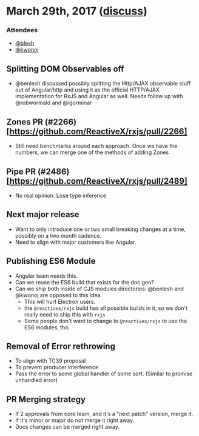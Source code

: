 # March 29th, 2017 ([discuss](https://github.com/ReactiveX/rxjs-core-notes/pull/8))

### Attendees

* [@blesh](https://github.com/blesh)
* [@kwonoj](https://github.com/kwonoj)


## Splitting DOM Observables off

- @benlesh discussed possibly splitting the Http/AJAX observable stuff out of Angular/http 
  and using it as the official HTTP/AJAX implementation for RxJS and Angular as well.
  Needs follow up with @robwormald and @igorminar
 
## Zones PR (#2266)[https://github.com/ReactiveX/rxjs/pull/2266]

- Still need benchmarks around each approach. Once we have the numbers, we can merge one of the methods of adding Zones

## Pipe PR (#2486)[https://github.com/ReactiveX/rxjs/pull/2489]

- No real opinion. Lose type inference

## Next major release

- Want to only introduce one or two small breaking changes at a time, possibly on a two month cadence.
- Need to align with major customers like Angular.
  
## Publishing ES6 Module

- Angular team needs this.
- Can we reuse the ES6 build that exists for the doc gen?
- Can we ship both inside of CJS modules directories: @benlesh and @kwonoj are opposed to this idea.
  - This will hurt Electron users.
  - the `@reactivex/rxjs` build has all possible builds in it, so we don't really need to ship this with `rxjs`
  - Some people don't want to change to `@reactivex/rxjs` to use the ES6 modules, tho.
 
## Removal of Error rethrowing

- To align with TC39 proposal
- To prevent producer interference
- Pass the error to some global handler of some sort. (Similar to promise unhandled error)

## PR Merging strategy

- If 2 approvals from core team, and it's a "next patch" version, merge it.
- If it's minor or major do not merge it right away.
- Docs changes can be merged right away.
